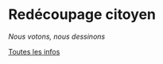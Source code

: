 # Redécoupage citoyen

_Nous votons, nous dessinons_

[Toutes les infos](http://quatrecentquatre.org/)
